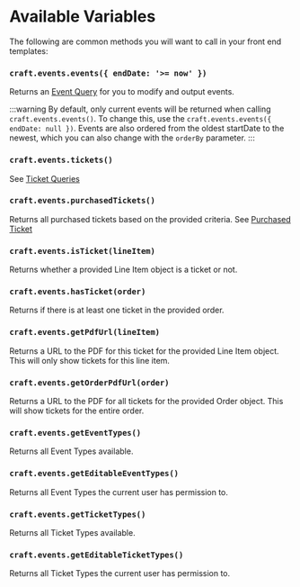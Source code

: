 # Available Variables

The following are common methods you will want to call in your front end templates:

### `craft.events.events({ endDate: '>= now' })`

Returns an [Event Query](docs:getting-elements/event-queries) for you to modify and output events.

:::warning
By default, only current events will be returned when calling `craft.events.events()`. To change this, use the `craft.events.events({ endDate: null })`. Events are also ordered from the oldest startDate to the newest, which you can also change with the `orderBy` parameter.
:::

### `craft.events.tickets()`

See [Ticket Queries](docs:getting-elements/ticket-queries)

### `craft.events.purchasedTickets()`

Returns all purchased tickets based on the provided criteria. See [Purchased Ticket](docs:getting-elements/purchased-ticket-queries)

### `craft.events.isTicket(lineItem)`

Returns whether a provided Line Item object is a ticket or not.

### `craft.events.hasTicket(order)`

Returns if there is at least one ticket in the provided order.

### `craft.events.getPdfUrl(lineItem)`

Returns a URL to the PDF for this ticket for the provided Line Item object. This will only show tickets for this line item.

### `craft.events.getOrderPdfUrl(order)`

Returns a URL to the PDF for all tickets for the provided Order object. This will show tickets for the entire order.

### `craft.events.getEventTypes()`

Returns all Event Types available.

### `craft.events.getEditableEventTypes()`

Returns all Event Types the current user has permission to.

### `craft.events.getTicketTypes()`

Returns all Ticket Types available.

### `craft.events.getEditableTicketTypes()`

Returns all Ticket Types the current user has permission to.
